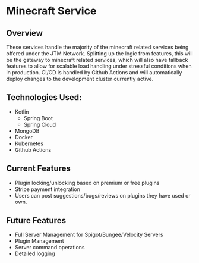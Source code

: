 # Minecraft Service

## Overview

These services handle the majority of the minecraft related services being offered under the JTM Network. Splitting up the logic from features, this will be the gateway to minecraft related services, which will also have fallback features to allow for scalable load handling under stressful conditions when in production. CI/CD is handled by Github Actions and will automatically deploy changes to the development cluster currently active.

## Technologies Used:
- Kotlin
  - Spring Boot
  - Spring Cloud
- MongoDB
- Docker
- Kubernetes
- Github Actions

## Current Features
- Plugin locking/unlocking based on premium or free plugins
- Stripe payment integration
- Users can post suggestions/bugs/reviews on plugins they have used or own.

## Future Features

- Full Server Management for Spigot/Bungee/Velocity Servers
- Plugin Management
- Server command operations
- Detailed logging
